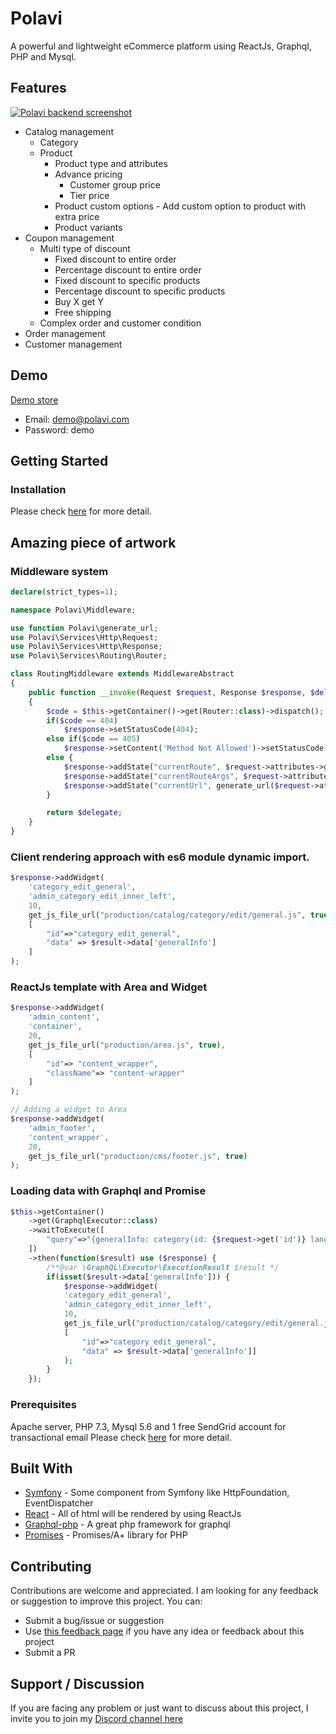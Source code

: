 # Polavi
A powerful and lightweight eCommerce platform using ReactJs, Graphql, PHP and Mysql.
## Features
[![Polavi backend screenshot](https://raw.githubusercontent.com/polavi-project/ecommerce/master/public/theme/admin/default/image/screenshot.jpg)](https://polavi.com)
* Catalog management
  * Category
  * Product
      * Product type and attributes
      * Advance pricing
        * Customer group price
        * Tier price
      * Product custom options - Add custom option to product with extra price
      * Product variants
* Coupon management
    * Multi type of discount
        * Fixed discount to entire order
        * Percentage discount to entire order
        * Fixed discount to specific products
        * Percentage discount to specific products
        * Buy X get Y
        * Free shipping
    * Complex order and customer condition
* Order management
* Customer management
## Demo
[Demo store](https://demo.polavi.com/admin)
* Email: demo@polavi.com
* Password: demo

## Getting Started
### Installation

Please check [here](https://polavi.com/docs/installation-guide) for more detail.
## Amazing piece of artwork
### Middleware system
```php
declare(strict_types=1);

namespace Polavi\Middleware;

use function Polavi\generate_url;
use Polavi\Services\Http\Request;
use Polavi\Services\Http\Response;
use Polavi\Services\Routing\Router;

class RoutingMiddleware extends MiddlewareAbstract
{
    public function __invoke(Request $request, Response $response, $delegate = null)
    {
        $code = $this->getContainer()->get(Router::class)->dispatch();
        if($code == 404)
            $response->setStatusCode(404);
        else if($code == 405)
            $response->setContent('Method Not Allowed')->setStatusCode(405);
        else {
            $response->addState("currentRoute", $request->attributes->get("_matched_route"));
            $response->addState("currentRouteArgs", $request->attributes->get("_route_args"));
            $response->addState("currentUrl", generate_url($request->attributes->get("_matched_route"), $request->attributes->get("_route_args")));
        }

        return $delegate;
    }
}
```

### Client rendering approach with es6 module dynamic import.
```php
$response->addWidget(
    'category_edit_general',
    'admin_category_edit_inner_left',
    10,
    get_js_file_url("production/catalog/category/edit/general.js", true),
    [
        "id"=>"category_edit_general", 
        "data" => $result->data['generalInfo']
    ]
);
```

### ReactJs template with Area and Widget
```php
$response->addWidget(
    'admin_content',
    'container',
    20,
    get_js_file_url("production/area.js", true),
    [
        "id"=> "content_wrapper",
        "className"=> "content-wrapper"
    ]
);

// Adding a widget to Area
$response->addWidget(
    'admin_footer',
    'content_wrapper',
    20,
    get_js_file_url("production/cms/footer.js", true)
);
```

### Loading data with Graphql and Promise
```php
$this->getContainer()
    ->get(GraphqlExecutor::class)
    ->waitToExecute([
        "query"=>"{generalInfo: category(id: {$request->get('id')} language:{$request->get('language', get_default_language_Id())}){name status description include_in_nav position}}"
    ])
    ->then(function($result) use ($response) {
        /**@var \GraphQL\Executor\ExecutionResult $result */
        if(isset($result->data['generalInfo'])) {
            $response->addWidget(
            'category_edit_general',
            'admin_category_edit_inner_left',
            10,
            get_js_file_url("production/catalog/category/edit/general.js", true),
            [
                "id"=>"category_edit_general", 
                "data" => $result->data['generalInfo']]
            );
        }
    });
```

### Prerequisites

Apache server, PHP 7.3, Mysql 5.6 and 1 free SendGrid account for transactional email
Please check [here](https://polavi.com/docs/system-prerequisites) for more detail.

## Built With

* [Symfony](https://github.com/symfony/symfony/) - Some component from Symfony like HttpFoundation, EventDispatcher
* [React](https://github.com/facebook/react/) - All of html will be rendered by using ReactJs
* [Graphql-php](https://github.com/webonyx/graphql-php/) - A great php framework for graphql
* [Promises](https://github.com/guzzle/promises) - Promises/A+ library for PHP

## Contributing
Contributions are welcome and appreciated. I am looking for any feedback or suggestion to improve this project. You can:
* Submit a bug/issue or suggestion
* Use [this feedback page](https://polavi.com/feedback) if you have any idea or feedback about this project
* Submit a PR

## Support / Discussion
If you are facing any problem or just want to discuss about this project, I invite you to join my [Discord channel here](https://discordapp.com/invite/Spcudm7) 
